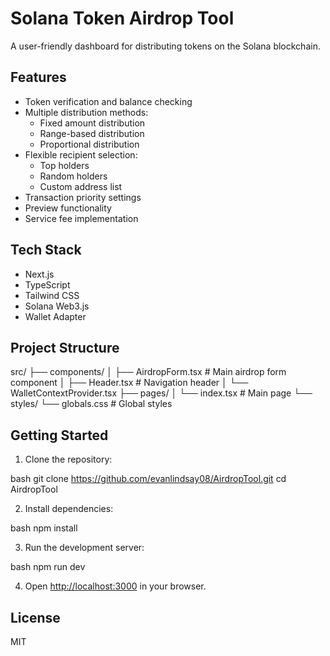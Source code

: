 # Solana Token Airdrop Tool

A user-friendly dashboard for distributing tokens on the Solana blockchain.

## Features
- Token verification and balance checking
- Multiple distribution methods:
  - Fixed amount distribution
  - Range-based distribution
  - Proportional distribution
- Flexible recipient selection:
  - Top holders
  - Random holders
  - Custom address list
- Transaction priority settings
- Preview functionality
- Service fee implementation

## Tech Stack
- Next.js
- TypeScript
- Tailwind CSS
- Solana Web3.js
- Wallet Adapter

## Project Structure

src/
├── components/
│ ├── AirdropForm.tsx # Main airdrop form component
│ ├── Header.tsx # Navigation header
│ └── WalletContextProvider.tsx
├── pages/
│ └── index.tsx # Main page
└── styles/
└── globals.css # Global styles

## Getting Started

1. Clone the repository:

bash
git clone https://github.com/evanlindsay08/AirdropTool.git
cd AirdropTool

2. Install dependencies:

bash
npm install

3. Run the development server:

bash
npm run dev

4. Open [http://localhost:3000](http://localhost:3000) in your browser.

## License
MIT

